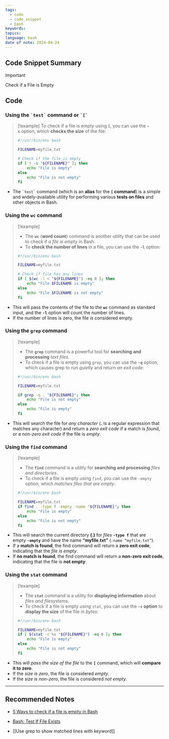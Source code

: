 ```yaml
---
tags:
  - code
  - code_snippet
  - bash
keywords: 
topics: 
language: bash
date of note: 2024-04-24
---
```


## Code Snippet Summary

>[!important]
>Check if a File is Empty


## Code

### Using the `` `test` `` command or `` `[` ``

>[!example]
> To check if a file is empty using **`[`**, you can use the **`-s`** option, which **checks the size** of the file:
> ```bash
> #!/usr/bin/env bash
> 
> FILENAME=myfile.txt
> 
> # Check if the file is empty
> if [ ! -s "${FILENAME}" ]; then
>     echo "File is empty"
> else
>     echo "File is not empty"
> fi
> ```

- The `` `test` `` command (which is an **alias** for the **`[` command**) is a simple and widely-available utility for performing various **tests on files** and other objects in Bash.

### Using the `wc` command

>[!example]
>- The **`wc`** (**word count**) command is another utility that can be used to check if *a file is empty* in Bash. 
>- To **check the number of lines** in a file, you can use the **`-l`** option:
> ```bash
> #!/usr/bin/env bash
> 
> FILENAME=myfile.txt
> 
> # Check if file has any lines
> if [ $(wc -l < "${FILENAME}") -eq 0 ]; then
>     echo "File $FILENAME is empty"
> else
>     echo "File $FILENAME is not empty"
> fi
> ```

- This will pass the contents of the file to the **`wc`** command as standard input, and the **`-l`** option will count the number of lines. 
- If the number of lines is zero, the file is considered empty.

### Using the `grep` command

>[!example]
>- The **`grep`** command is a powerful tool for **searching and processing** *text files*. 
>- To check if a file is empty using `grep`, you can use the **`-q`** option, which causes grep to *run quietly* and return *an exit code*:
> ```bash
> #!/usr/bin/env bash
> 
> FILENAME=myfile.txt
> 
> if grep -q . "${FILENAME}"; then
>     echo "File is not empty"
> else
>     echo "File is empty"
> fi
> ```

- This will search the file for *any character* (**.** is a regular expression that matches any character) and return a *zero exit code* if a match is *found*, or a *non-zero exit code* if the file is *empty*.

### Using the `find` command

>[!example]
>- The **`find`** command is a utility for **searching and processing** *files and directories*. 
>- To check if a file is empty using `find`, you can use the `-empty` option, which *matches files that are empty*:
> ```bash
> #!/usr/bin/env bash
> 
> FILENAME=myfile.txt
> if find . -type f -empty -name "${FILENAME}"; then
>     echo "File is empty"
> else
>     echo "File is not empty"
> fi
> ```

- This will search the current directory **(.)** for *files* **`-type f`** that are empty **`-empty`** and have the name **“myfile.txt”** (`-name “myfile.txt”`). 
- If a **match is found**, the find command will return a **zero exit code**, indicating that the *file is empty*. 
- If **no match is found**, the find command will return a **non-zero exit code**, indicating that the file is **not empty**.

### Using the `stat` command

>[!example]
> - The **`stat`** command is a utility for **displaying information** about *files and filesystems*. 
> - To check if a file is empty using `stat`, you can use the **`-c` option** to **display the size** of the file in *bytes:*
> ```bash
> #!/usr/bin/env bash
> 
> FILENAME=myfile.txt
> if [ $(stat -c %s "${FILENAME}") -eq 0 ]; then
>     echo "File is empty"
> else
>     echo "File is not empty"
> fi
> ```

- This will *pass the size of the file* to the **`[`** command, which will **compare it to zero**. 
- If the *size is zero*, the file is considered *empty*. 
- If the *size is non-zero*, the file is considered *not empty*.


-----------
##  Recommended Notes

- [5 Ways to check if a file is empty in Bash](https://tecadmin.net/bash-script-check-if-file-is-empty-or-not/)
- [Bash: Test If File Exists](https://www.shellhacks.com/bash-test-if-file-exists/)

- [[Use grep to show matched lines with keyword]]